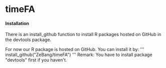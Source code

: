 # timeFA

#### Installation

There is an install_github function to install R packages hosted on GitHub in the devtools package.

For now our R package is hosted on GitHub. You can install it by:
'''
install_github("ZeBang/timeFA")
'''
Remark: You have to install package "devtools" first if you haven't.
